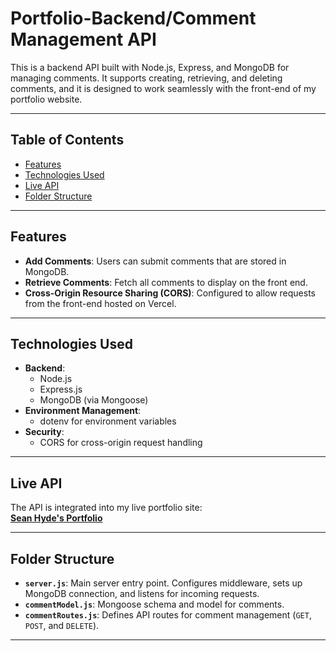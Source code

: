 # Portfolio-Backend/Comment Management API

This is a backend API built with Node.js, Express, and MongoDB for managing comments. It supports creating, retrieving, and deleting comments, and it is designed to work seamlessly with the front-end of my portfolio website.

---

## Table of Contents
- [Features](#features)
- [Technologies Used](#technologies-used)
- [Live API](#live-api)
- [Folder Structure](#folder-structure)

---

## Features
- **Add Comments**: Users can submit comments that are stored in MongoDB.
- **Retrieve Comments**: Fetch all comments to display on the front end.
- **Cross-Origin Resource Sharing (CORS)**: Configured to allow requests from the front-end hosted on Vercel.

---

## Technologies Used
- **Backend**: 
  - Node.js
  - Express.js
  - MongoDB (via Mongoose)
- **Environment Management**:
  - dotenv for environment variables
- **Security**:
  - CORS for cross-origin request handling

---

## Live API
The API is integrated into my live portfolio site:  
**[Sean Hyde's Portfolio](https://sean-hyde-portfolio.vercel.app/)**

---

## Folder Structure
- **`server.js`**: Main server entry point. Configures middleware, sets up MongoDB connection, and listens for incoming requests.
- **`commentModel.js`**: Mongoose schema and model for comments.
- **`commentRoutes.js`**: Defines API routes for comment management (`GET`, `POST`, and `DELETE`).

---

